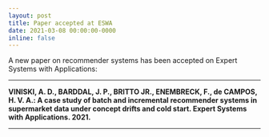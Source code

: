 ```yaml
---
layout: post
title: Paper accepted at ESWA
date: 2021-03-08 00:00:00-0000
inline: false
---
```


A new paper on recommender systems has been accepted on Expert Systems with Applications:

***

**VINISKI, A. D., BARDDAL, J. P., BRITTO JR., ENEMBRECK, F., de CAMPOS, H. V. A.: A case study of batch and incremental recommender systems in supermarket data under concept drifts and cold start. Expert Systems with Applications. 2021.**

***
